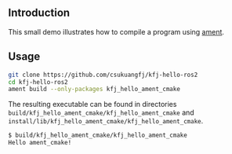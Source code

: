 
## Introduction

This small demo illustrates how to
compile a program using [ament][1].

## Usage

```.sh
git clone https://github.com/csukuangfj/kfj-hello-ros2
cd kfj-hello-ros2
ament build --only-packages kfj_hello_ament_cmake
```

The resulting executable can be found
in directories `build/kfj_hello_ament_cmake/kfj_hello_ament_cmake`
and `install/lib/kfj_hello_ament_cmake/kfj_hello_ament_cmake`.

```.sh
$ build/kfj_hello_ament_cmake/kfj_hello_ament_cmake 
Hello ament_cmake!
```

[1]: https://github.com/ros2/ros2/wiki/Ament-Tutorial

